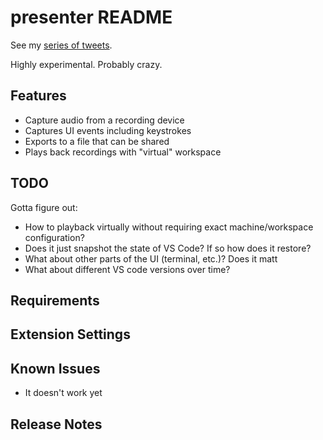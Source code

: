 # presenter README

See my [series of tweets](https://twitter.com/kamranayub/status/884236601945206785).

Highly experimental. Probably crazy.

## Features

- Capture audio from a recording device
- Captures UI events including keystrokes
- Exports to a file that can be shared
- Plays back recordings with "virtual" workspace

## TODO

Gotta figure out:

- How to playback virtually without requiring exact machine/workspace configuration?
- Does it just snapshot the state of VS Code? If so how does it restore?
- What about other parts of the UI (terminal, etc.)? Does it matt
- What about different VS code versions over time?

## Requirements

<!--
If you have any requirements or dependencies, add a section describing those and how to install and configure them.
-->

## Extension Settings

<!--
Include if your extension adds any VS Code settings through the `contributes.configuration` extension point.

For example:

This extension contributes the following settings:

* `myExtension.enable`: enable/disable this extension
* `myExtension.thing`: set to `blah` to do something
-->

## Known Issues

- It doesn't work yet

## Release Notes